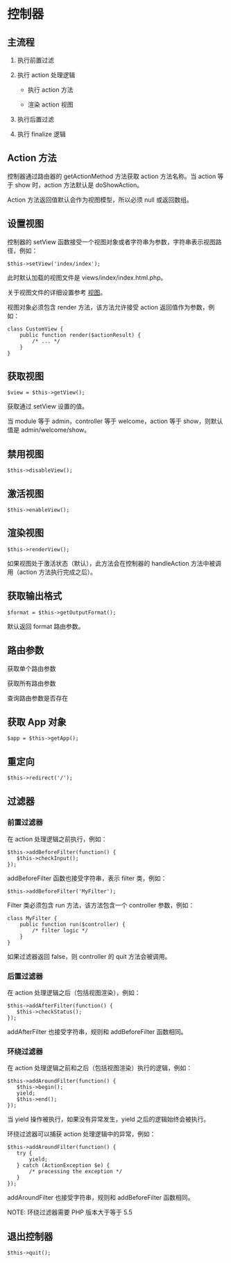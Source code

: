 # 控制器
## 主流程
1. 执行前置过滤

2. 执行 action 处理逻辑

    + 执行 action 方法

    + 渲染 action 视图

3. 执行后置过滤

4. 执行 finalize 逻辑

## Action 方法
控制器通过路由器的 getActionMethod 方法获取 action 方法名称。当 action 等于 show 时，action 方法默认是 doShowAction。

Action 方法返回值默认会作为视图模型，所以必须 null 或返回数组。
## 设置视图
控制器的 setView 函数接受一个视图对象或者字符串为参数，字符串表示视图路径，例如：
```.php
$this->setView('index/index');
```
此时默认加载的视图文件是 views/index/index.html.php。

关于视图文件的详细设置参考 [视图](views)。

视图对象必须包含 render 方法，该方法允许接受 action 返回值作为参数，例如：
```.php
class CustomView {
    public function render($actionResult) {
        /* ... */
    }
}
```
## 获取视图
```.php
$view = $this->getView();
```
获取通过 setView 设置的值。

当 module 等于 admin，controller 等于 welcome，action 等于 show，则默认值是 admin/welcome/show。

## 禁用视图
```.php
$this->disableView();
```

## 激活视图
```.php
$this->enableView();
```

## 渲染视图
```.php
$this->renderView();
```
如果视图处于激活状态（默认），此方法会在控制器的 handleAction 方法中被调用（action 方法执行完成之后）。

## 获取输出格式
```.php
$format = $this->getOutputFormat();
```
默认返回 format 路由参数。
## 路由参数
获取单个路由参数

获取所有路由参数

查询路由参数是否存在

## 获取 App 对象
```.php
$app = $this->getApp();
```
## 重定向
```.php
$this->redirect('/');
```
## 过滤器
### 前置过滤器
在 action 处理逻辑之前执行，例如：
```.php
$this->addBeforeFilter(function() {
   $this->checkInput();
});
```

addBeforeFilter 函数也接受字符串，表示 filter 类，例如：

```.php
$this->addBeforeFilter('MyFilter');
```

Filter 类必须包含 run 方法，该方法包含一个 controller 参数，例如：
```.php
class MyFilter {
    public function run($controller) {
        /* filter logic */
    }
}
```

如果过滤器返回 false，则 controller 的 quit 方法会被调用。

### 后置过滤器
在 action 处理逻辑之后（包括视图渲染），例如：
```.php
$this->addAfterFilter(function() {
   $this->checkStatus();
});
```
addAfterFilter 也接受字符串，规则和 addBeforeFilter 函数相同。

### 环绕过滤器
在 action 处理逻辑之前和之后（包括视图渲染）执行的逻辑，例如：
```.php
$this->addAroundFilter(function() {
   $this->begin();
   yield;
   $this->end();
});
```

当 yield 操作被执行，如果没有异常发生，yield 之后的逻辑始终会被执行。

环绕过滤器可以捕获 action 处理逻辑中的异常，例如：

```.php
$this->addAroundFilter(function() {
   try {
       yield;
   } catch (ActionException $e) {
       /* processing the exception */
   }
});
```

addAroundFilter 也接受字符串，规则和 addBeforeFilter 函数相同。

NOTE: 环绕过滤器需要 PHP 版本大于等于 5.5
## 退出控制器
```.php
$this->quit();
```
